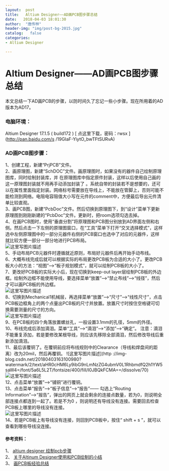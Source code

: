 ```yaml
---
layout:  post
title:   Altium Designer——AD画PCB图步骤总结
date:   2018-04-03 18:01:30
author:  "唐传林"
header-img: "img/post-bg-2015.jpg"
catalog:   false
categories:
- Altium Designer

---
```

#  Altium Designer——AD画PCB图步骤总结

本文总结一下AD画PCB的步骤，以防时间久了忘记一些小步骤。现在所用着的AD版本为AD17。

###  电脑环境：

Altium Designer 17.1.5 ( build172 ) [ 点这里下载，密码：rwsx ](http://pan.baidu.com/s
/19GIaF-YiytO_bwTFtSURvA)

###  AD画PCB图步骤：

1、创建工程，新建“PrjPCB”文件。  
2、画原理图，新建“SchDOC”文件。画原理图时，如果没有的器件自己绘制原理图库，同时绘制封装库，并
在原理图库中指定原件封装，这样以后使用自己画的这一原理图封装就不用再手动添加封装了
。系统自带的封装若不是想要的，还可以在属性里面指定封装。网络标号需要放在导线上，不能放在管脚上，否则可能不能检测到网络。电阻电容阻值大小写在元件的comment中，方便最后导出元件清单比较直观。  
3、画PCB图，新建“PcbDoc”文件。然后切换到原理图下，到“设计”菜单下更新原理图到刚刚新建的“PcbDoc”文件。更新时，把room选项勾选去掉。  
4、在画PCB图时，使用“垂直分割”将原理图和PCB图分别放到AD界面左侧和右侧。然后点击一下左侧的原理图窗口，在“工具”菜单下打开“交叉选择模式”，这样选中左侧原理图中的一部分元器件右侧的PCB窗口也选中了对应的元器件，这样就比较方便一部分一部分地进行PCB布局。  
![这里写图片描述](http://img-blog.csdn.net/20180403152931142?watermark/2/text/aHR0cHM6Ly9ibG9nLmNzZG4ubmV0L1RhbmdfQ2h1YW5saW4=/font/5a6L5L2T/fontsize/400/fill/I0JBQkFCMA==/dissolve/70)  
5、手动布局PCB元器件时遵循就近原则，布局好元器件后再开始手动布线。  
6、大概布线完成后就可以根据实际的布局更改PCB板为合适的大小了。更改PCB板大小的方法：“视图”——>“板子规划模式”，就可以绘制PCB板的大小了。  
7、更改好PCB板的实际大小后，现在切换到keep-out
layer层绘制PCB板的外边框。绘制外边框不能使用导线，要选择菜单“放置”——>“禁止布线”——>“线径”，然后才可以画PCB板的外边框。  
![这里写图片描述](http://img-blog.csdn.net/20180403155213486?watermark/2/text/aHR0cHM6Ly9ibG9nLmNzZG4ubmV0L1RhbmdfQ2h1YW5saW4=/font/5a6L5L2T/fontsize/400/fill/I0JBQkFCMA==/dissolve/70)  
8、切换到Mechanical1机械层，再选择菜单“放置”——>“尺寸”——>“线性尺寸”，点击PCB板边框角上的两个点量出PCB板的尺寸并放置。放置尺寸时按住空格键可切换需要测量的尺寸的方向。  
![这里写图片描述](http://img-blog.csdn.net/20180403160043123?watermark/2/text/aHR0cHM6Ly9ibG9nLmNzZG4ubmV0L1RhbmdfQ2h1YW5saW4=/font/5a6L5L2T/fontsize/400/fill/I0JBQkFCMA==/dissolve/70)  
9、在PCB板的四个角落放置螺丝孔，一般设置3.1mm的孔径，5mm的外径。  
10、布线完成后添加滴泪。菜单“工具”——>“滴泪”——>“添加”——>“确定”。
注意：滴泪不能重复添加，若是要修改某根导线，则应该先移除全部滴泪，然后修改导线后重新添加滴泪。  
11、最后该覆铜了。在覆铜前应将布线规则中的Clearance（导线和焊盘间的距离）改为20mil，然后再覆铜。 ![这里写图片描述](http
://img-blog.csdn.net/20180403163100980?watermark/2/text/aHR0cHM6Ly9ibG9nLmNzZG4ubmV0L1RhbmdfQ2h1YW5saW4=/font/5a6L5L2T/fontsize/400/fill/I0JBQkFCMA==/dissolve/70)  
![这里写图片描述](http://img-blog.csdn.net/2018040316311085?watermark/2/text/aHR0cHM6Ly9ibG9nLmNzZG4ubmV0L1RhbmdfQ2h1YW5saW4=/font/5a6L5L2T/fontsize/400/fill/I0JBQkFCMA==/dissolve/70)  
12、点击菜单“放置”——>“铺铜”进行覆铜。  
13、点击菜单“报告”——>“板子信息”——>“报告”—— 勾选上“Routing
Information”——>“报告”，弹出的网页上就会剩余的连接点数量，若为0，则说明全部连接点都连到一起了。若是不为0
，则说明还有导线没有连接。需要回去检查PCB板上哪里的导线没有连接。  
![这里写图片描述](http://img-blog.csdn.net/20180403180433684?watermark/2/text/aHR0cHM6Ly9ibG9nLmNzZG4ubmV0L1RhbmdfQ2h1YW5saW4=/font/5a6L5L2T/fontsize/400/fill/I0JBQkFCMA==/dissolve/70)  
14、若是PCB板上有导线没有连接，则回到PCB板中，按住“ shift + s ”，就可以查看到哪些导线没连接。

####  参考资料：

1、 [ altium designer 绘制pcb步骤
](http://blog.csdn.net/zhjc2012/article/details/49226683?locationNum=13&fps=1)  
2、 [ 关于Altinum Designer使用和PCB绘制的小结
](http://blog.csdn.net/Tele_Anti_Nomy/article/details/51322632)  
3、 [ 画PCB板经验总结 ](http://blog.csdn.net/u012075739/article/details/37656913)

